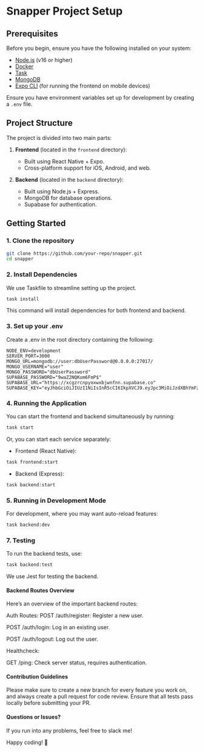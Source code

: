 # Snapper Project Setup

## Prerequisites

Before you begin, ensure you have the following installed on your system:

- [Node.js](https://nodejs.org/) (v16 or higher)
- [Docker](https://www.docker.com/)
- [Task](https://taskfile.dev/)
- [MongoDB](https://www.mongodb.com/docs/manual/installation/)
- [Expo CLI](https://docs.expo.dev/get-started/installation/) (for running the frontend on mobile devices)

Ensure you have environment variables set up for development by creating a `.env` file.


## Project Structure

The project is divided into two main parts:

1. **Frontend** (located in the `frontend` directory):
   - Built using React Native + Expo.
   - Cross-platform support for iOS, Android, and web.

2. **Backend** (located in the `backend` directory):
   - Built using Node.js + Express.
   - MongoDB for database operations.
   - Supabase for authentication.

## Getting Started

### 1. Clone the repository

```bash
git clone https://github.com/your-repo/snapper.git
cd snapper
```

### 2. Install Dependencies
We use Taskfile to streamline setting up the project.

```bash
task install
```
This command will install dependencies for both frontend and backend.

### 3. Set up your .env
Create a .env in the root directory containing the following:

```
NODE_ENV=development
SERVER_PORT=3000
MONGO_URL=mongodb://user:dbUserPassword@0.0.0.0:27017/
MONGO_USERNAME="user"
MONGO_PASSWORD="dbUserPassword"
SUPABASE_PASSWORD="9waZ2NQKum6FmP$"
SUPABASE_URL="https://xcgzrcnpyoxwxbjwnfnn.supabase.co"
SUPABASE_KEY="eyJhbGciOiJIUzI1NiIsInR5cCI6IkpXVCJ9.eyJpc3MiOiJzdXBhYmFzZSIsInJlZiI6InhjZ3pyY25weW94d3hianduZm5uIiwicm9sZSI6ImFub24iLCJpYXQiOjE3MjU1NTMxOTUsImV4cCI6MjA0MTEyOTE5NX0.NgMdOTtSCbMdxkrzCgNYCyKBSLpzPuyARB8qnn3NKNo"
```

### 4. Running the Application
You can start the frontend and backend simultaneously by running:

```bash
task start
```

Or, you can start each service separately:

- Frontend (React Native):
```bash
task frontend:start
```

- Backend (Express):
```bash
task backend:start
```

### 5. Running in Development Mode
For development, where you may want auto-reload features:

```bash
task backend:dev
```

### 7. Testing
To run the backend tests, use:

```bash
task backend:test
```
We use Jest for testing the backend.
#### Backend Routes Overview
Here’s an overview of the important backend routes:

Auth Routes:
POST /auth/register: Register a new user.

POST /auth/login: Log in an existing user.

POST /auth/logout: Log out the user.

Healthcheck:

GET /ping: Check server status, requires authentication.

#### Contribution Guidelines

Please make sure to create a new branch for every feature you work on, and always create a pull request for code review. Ensure that all tests pass locally before submitting your PR.

#### Questions or Issues?
If you run into any problems, feel free to slack me!

Happy coding! 🐠
